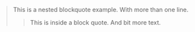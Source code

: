 > This is a nested blockquote example.
> With more than one line.
>
>> This is inside a block quote.
>> And bit more text.
